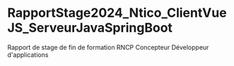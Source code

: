 # RapportStage2024_Ntico_ClientVueJS_ServeurJavaSpringBoot
Rapport de stage de fin de formation RNCP Concepteur Développeur d'applications
